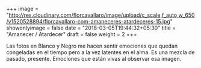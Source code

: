 +++
image = "http://res.cloudinary.com/florcavallaro/image/upload/c_scale,f_auto,w_650/v1520528894/florcavallaro-com-amaneceres-atardeceres-15.jpg"
showonlyimage = false
date = "2018-03-05T19:44:32+05:30"
title = "Amanecer / Atardecer"
draft = false
weight = 2
+++

Las fotos en Blanco y Negro me hacen sentir emociones que quedan congeladas en el tiempo pero a la vez latentes en el alma.
Es una mezcla de pasado, presente.
Emociones que están vivas al observar esa imagen.
<!--more-->

<div class="tz-gallery">
    <div class="row">
        <div class="col-sm-12 col-md-4">
            <a class="lightbox" href="https://res.cloudinary.com/florcavallaro/image/upload/f_auto,q_auto/v1520461766/florcavallaro-com-amaneceres-atardeceres-06.jpg">
                <img src="https://res.cloudinary.com/florcavallaro/image/upload/f_auto,q_auto/v1520461766/florcavallaro-com-amaneceres-atardeceres-06" alt="">
            </a>
        </div>
        <div class="col-sm-12 col-md-4">
            <a class="lightbox" href="https://res.cloudinary.com/florcavallaro/image/upload/f_auto,q_auto/v1520461766/florcavallaro-com-amaneceres-atardeceres-03.jpg">
                <img src="https://res.cloudinary.com/florcavallaro/image/upload/f_auto,q_auto/v1520461766/florcavallaro-com-amaneceres-atardeceres-03" alt="">
            </a>
        </div>
        <div class="col-sm-12 col-md-4">
            <a class="lightbox" href="https://res.cloudinary.com/florcavallaro/image/upload/f_auto,q_auto/v1520461766/florcavallaro-com-amaneceres-atardeceres-07.jpg">
                <img src="https://res.cloudinary.com/florcavallaro/image/upload/f_auto,q_auto/v1520461766/florcavallaro-com-amaneceres-atardeceres-07" alt="">
            </a>
        </div>
        <div class="col-sm-12 col-md-4">
            <a class="lightbox" href="https://res.cloudinary.com/florcavallaro/image/upload/f_auto,q_auto/v1520461766/florcavallaro-com-amaneceres-atardeceres-08.jpg">
                <img src="https://res.cloudinary.com/florcavallaro/image/upload/f_auto,q_auto/v1520461766/florcavallaro-com-amaneceres-atardeceres-08" alt="">
            </a>
        </div>
        <div class="col-sm-12 col-md-4">
            <a class="lightbox" href="https://res.cloudinary.com/florcavallaro/image/upload/f_auto,q_auto/v1520461766/florcavallaro-com-amaneceres-atardeceres-09.jpg">
                <img src="https://res.cloudinary.com/florcavallaro/image/upload/f_auto,q_auto/v1520461766/florcavallaro-com-amaneceres-atardeceres-09" alt="">
            </a>
        </div>
        <div class="col-sm-12 col-md-4">
            <a class="lightbox" href="https://res.cloudinary.com/florcavallaro/image/upload/f_auto,q_auto/v1520461766/florcavallaro-com-amaneceres-atardeceres-11.jpg">
                <img src="https://res.cloudinary.com/florcavallaro/image/upload/f_auto,q_auto/v1520461766/florcavallaro-com-amaneceres-atardeceres-11" alt="">
            </a>
        </div>
        <div class="col-sm-12 col-md-4">
            <a class="lightbox" href="https://res.cloudinary.com/florcavallaro/image/upload/f_auto,q_auto/v1520461766/florcavallaro-com-amaneceres-atardeceres-13.jpg">
                <img src="https://res.cloudinary.com/florcavallaro/image/upload/f_auto,q_auto/v1520461766/florcavallaro-com-amaneceres-atardeceres-13" alt="">
            </a>
        </div>
        <div class="col-sm-12 col-md-4">
            <a class="lightbox" href="https://res.cloudinary.com/florcavallaro/image/upload/f_auto,q_auto/v1520461766/florcavallaro-com-amaneceres-atardeceres-14.jpg">
                <img src="https://res.cloudinary.com/florcavallaro/image/upload/f_auto,q_auto/v1520461766/florcavallaro-com-amaneceres-atardeceres-14" alt="">
            </a>
        </div>
        <div class="col-sm-12 col-md-4">
            <a class="lightbox" href="https://res.cloudinary.com/florcavallaro/image/upload/f_auto,q_auto/v1520461766/florcavallaro-com-amaneceres-atardeceres-12.jpg">
                <img src="https://res.cloudinary.com/florcavallaro/image/upload/f_auto,q_auto/v1520461766/florcavallaro-com-amaneceres-atardeceres-12" alt="">
            </a>
        </div>
        <div class="col-sm-12 col-md-4">
            <a class="lightbox" href="https://res.cloudinary.com/florcavallaro/image/upload/f_auto,q_auto/v1520461766/florcavallaro-com-amaneceres-atardeceres-15.jpg">
                <img src="https://res.cloudinary.com/florcavallaro/image/upload/f_auto,q_auto/v1520461766/florcavallaro-com-amaneceres-atardeceres-15" alt="">
            </a>
        </div>
        <div class="col-sm-12 col-md-4">
            <a class="lightbox" href="https://res.cloudinary.com/florcavallaro/image/upload/f_auto,q_auto/v1520461766/florcavallaro-com-amaneceres-atardeceres-16.jpg">
                <img src="https://res.cloudinary.com/florcavallaro/image/upload/f_auto,q_auto/v1520461766/florcavallaro-com-amaneceres-atardeceres-16" alt="">
            </a>
        </div>
        <div class="col-sm-12 col-md-4">
            <a class="lightbox" href="https://res.cloudinary.com/florcavallaro/image/upload/f_auto,q_auto/v1520461766/florcavallaro-com-amaneceres-atardeceres-04.jpg">
                <img src="https://res.cloudinary.com/florcavallaro/image/upload/f_auto,q_auto/v1520461766/florcavallaro-com-amaneceres-atardeceres-04" alt="">
            </a>
        </div>
        <div class="col-sm-12 col-md-4">
            <a class="lightbox" href="https://res.cloudinary.com/florcavallaro/image/upload/f_auto,q_auto/v1520461766/florcavallaro-com-amaneceres-atardeceres-05.jpg">
                <img src="https://res.cloudinary.com/florcavallaro/image/upload/f_auto,q_auto/v1520461766/florcavallaro-com-amaneceres-atardeceres-05" alt="">
            </a>
        </div>
        <div class="col-sm-12 col-md-4">
            <a class="lightbox" href="https://res.cloudinary.com/florcavallaro/image/upload/f_auto,q_auto/v1520461766/florcavallaro-com-amaneceres-atardeceres-02.jpg">
                <img src="https://res.cloudinary.com/florcavallaro/image/upload/f_auto,q_auto/v1520461766/florcavallaro-com-amaneceres-atardeceres-02" alt="">
            </a>
        </div>
        <div class="col-sm-12 col-md-4">
            <a class="lightbox" href="https://res.cloudinary.com/florcavallaro/image/upload/f_auto,q_auto/v1520461766/florcavallaro-com-amaneceres-atardeceres-10.jpg">
                <img src="https://res.cloudinary.com/florcavallaro/image/upload/f_auto,q_auto/v1520461766/florcavallaro-com-amaneceres-atardeceres-10" alt="">
            </a>
        </div>
        <div class="col-sm-12 col-md-4">
            <a class="lightbox" href="https://res.cloudinary.com/florcavallaro/image/upload/f_auto,q_auto/v1520461766/florcavallaro-com-amaneceres-atardeceres-01.jpg">
                <img src="https://res.cloudinary.com/florcavallaro/image/upload/f_auto,q_auto/v1520461766/florcavallaro-com-amaneceres-atardeceres-01" alt="">
            </a>
        </div>
    </div>
</div>